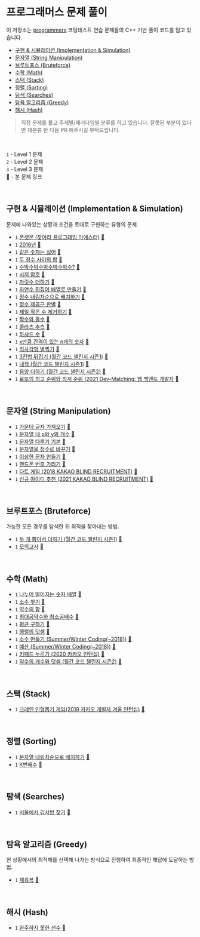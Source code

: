 # 프로그래머스 문제 풀이

이 저장소는 [programmers](https://programmers.co.kr/learn/challenges) 코딩테스트 연습 문제들의 C++ 기반 풀이 코드를 담고 있습니다.  

- [구현 & 시뮬레이션 (Implementation & Simulation)](#impsim)
- [문자열 (String Manipulation)](#strmanip)
- [브루트포스 (Bruteforce)](#bruteforce)
- [수학 (Math)](#math)
- [스택 (Stack)](#stack)
- [정렬 (Sorting)](#sort)
- [탐색 (Searches)](#search)
- [탐욕 알고리즘 (Greedy)](#greedy)
- [해시 (Hash)](#hash)
 
 > 직접 문제를 풀고 주제별/패러다임별 분류를 하고 있습니다. 잘못된 부분이 있다면 재분류 한 다음 PR 해주시길 부탁드립니다. 
 
<br>

`1` - Level 1 문제 <br>
`2` - Level 2 문제 <br>
`3` - Level 3 문제 <br>
🔗 - 본 문제 링크

<br>

<a id="impsim"></a>
## 구현 & 시뮬레이션 (Implementation & Simulation)
문제에 나와있는 상황과 조건을 토대로 구현하는 유형의 문제.
- `1` [폰켓몬 (찾아라 프로그래밍 마에스터)](https://github.com/j2ieu/cp/blob/programmers/level1/1845.md) [🔗](https://programmers.co.kr/learn/courses/30/lessons/1845)
- `1` [2016년](https://github.com/j2ieu/cp/blob/programmers/level1/12901.md) [🔗](https://programmers.co.kr/learn/courses/30/lessons/12901)
- `1` [같은 숫자는 싫어](https://github.com/j2ieu/cp/blob/programmers/level1/12906.md) [🔗](https://programmers.co.kr/learn/courses/30/lessons/12906)
- `1` [두 정수 사이의 합](https://github.com/j2ieu/cp/blob/programmers/level1/12912.md) [🔗](https://programmers.co.kr/learn/courses/30/lessons/12912)
- `1` [수박수박수박수박수박수?](https://github.com/j2ieu/cp/blob/programmers/level1/12922.md) [🔗](https://programmers.co.kr/learn/courses/30/lessons/12922)
- `1` [시저 암호](https://github.com/j2ieu/cp/blob/programmers/level1/12926.md) [🔗](https://programmers.co.kr/learn/courses/30/lessons/12926)
- `1` [자릿수 더하기](https://github.com/j2ieu/cp/blob/programmers/level1/12931.md) [🔗](https://programmers.co.kr/learn/courses/30/lessons/12931)
- `1` [자연수 뒤집어 배열로 만들기](https://github.com/j2ieu/cp/blob/programmers/level1/12932.md) [🔗](https://programmers.co.kr/learn/courses/30/lessons/12932)
- `1` [정수 내림차순으로 배치하기](https://github.com/j2ieu/cp/blob/programmers/level1/12933.md) [🔗](https://programmers.co.kr/learn/courses/30/lessons/12933)
- `1` [정수 제곱근 판별](https://github.com/j2ieu/cp/blob/programmers/level1/12934.md) [🔗](https://programmers.co.kr/learn/courses/30/lessons/12934)
- `1` [제일 작은 수 제거하기](https://github.com/j2ieu/cp/blob/programmers/level1/12935.md) [🔗](https://programmers.co.kr/learn/courses/30/lessons/12935)
- `1` [짝수와 홀수](https://github.com/j2ieu/cp/blob/programmers/level1/12937.md) [🔗](https://programmers.co.kr/learn/courses/30/lessons/12937)
- `1` [콜라츠 추측](https://github.com/j2ieu/cp/blob/programmers/level1/12943.md) [🔗](https://programmers.co.kr/learn/courses/30/lessons/12943)
- `1` [하샤드 수](https://github.com/j2ieu/cp/blob/programmers/level1/12947.md) [🔗](https://programmers.co.kr/learn/courses/30/lessons/12947)
- `1` [x만큼 간격이 있는 n개의 숫자](https://github.com/j2ieu/cp/blob/programmers/level1/12954.md) [🔗](https://programmers.co.kr/learn/courses/30/lessons/12954)
- `1` [직사각형 별찍기](https://github.com/j2ieu/cp/blob/programmers/level1/12969.md) [🔗](https://programmers.co.kr/learn/courses/30/lessons/12969)
- `1` [3진법 뒤집기 (월간 코드 챌린지 시즌1)](https://github.com/j2ieu/cp/blob/programmers/level1/68935.md) [🔗](https://programmers.co.kr/learn/courses/30/lessons/68935)
- `1` [내적 (월간 코드 챌린지 시즌1)](https://github.com/j2ieu/cp/blob/programmers/level1/70128.md) [🔗](https://programmers.co.kr/learn/courses/30/lessons/70128)
- `1` [음양 더하기 (월간 코드 챌린지 시즌2)](https://github.com/j2ieu/cp/blob/programmers/level1/76501.md) [🔗](https://programmers.co.kr/learn/courses/30/lessons/76501)
- `1` [로또의 최고 순위와 최저 순위 (2021 Dev-Matching: 웹 백엔드 개발자](https://github.com/j2ieu/cp/blob/programmers/level1/77484.md) [🔗](https://programmers.co.kr/learn/courses/30/lessons/77484)

<br>

<a id="strmanip"></a>
## 문자열 (String Manipulation)
- `1` [가운데 글자 가져오기](https://github.com/j2ieu/cp/blob/programmers/level1/12903.md) [🔗](https://programmers.co.kr/learn/courses/30/lessons/12903)
- `1` [문자열 내 p와 y의 개수](https://github.com/j2ieu/cp/blob/programmers/level1/12916.md) [🔗](https://programmers.co.kr/learn/courses/30/lessons/12916)
- `1` [문자열 다루기 기본](https://github.com/j2ieu/cp/blob/programmers/level1/12918.md) [🔗](https://programmers.co.kr/learn/courses/30/lessons/12918)
- `1` [문자열을 정수로 바꾸기](https://github.com/j2ieu/cp/blob/programmers/level1/12925.md) [🔗](https://programmers.co.kr/learn/courses/30/lessons/12925)
- `1` [이상한 문자 만들기](https://github.com/j2ieu/cp/blob/programmers/level1/12930.md) [🔗](https://programmers.co.kr/learn/courses/30/lessons/12930)
- `1` [핸드폰 번호 가리기](https://github.com/j2ieu/cp/blob/programmers/level1/12948.md) [🔗](https://programmers.co.kr/learn/courses/30/lessons/12948)
- `1` [다트 게임 (2018 KAKAO BLIND RECRUITMENT)](https://github.com/j2ieu/cp/blob/programmers/level1/17682.md) [🔗](https://programmers.co.kr/learn/courses/30/lessons/17682)
- `1` [신규 아이디 추천 (2021 KAKAO BLIND RECRUITMENT)](https://github.com/j2ieu/cp/blob/programmers/level1/72410.md) [🔗](https://programmers.co.kr/learn/courses/30/lessons/72410)
  
<br>

<a id="bruteforce"></a>
## 브루트포스 (Bruteforce)
가능한 모든 경우를 탐색한 뒤 최적을 찾아내는 방법.
- `1` [두 개 뽑아서 더하기 (월간 코드 챌린지 시즌1)](https://github.com/j2ieu/cp/blob/programmers/level1/68644.md) [🔗](https://programmers.co.kr/learn/courses/30/lessons/68644)
- `1` [모의고사](https://github.com/j2ieu/cp/blob/programmers/level1/42840.md) [🔗](https://programmers.co.kr/learn/courses/30/lessons/42840)

<br>

<a id="math"></a>
## 수학 (Math)
- `1` [나누어 떨어지는 숫자 배열](https://github.com/j2ieu/cp/blob/programmers/level1/12910.md) [🔗](https://programmers.co.kr/learn/courses/30/lessons/12910)
- `1` [소수 찾기](https://github.com/j2ieu/cp/blob/programmers/level1/12921.md) [🔗](https://programmers.co.kr/learn/courses/30/lessons/12921)
- `1` [약수의 합](https://github.com/j2ieu/cp/blob/programmers/level1/12928.md) [🔗](https://programmers.co.kr/learn/courses/30/lessons/12928)
- `1` [최대공약수와 최소공배수](https://github.com/j2ieu/cp/blob/programmers/level1/12940.md) [🔗](https://programmers.co.kr/learn/courses/30/lessons/12940)
- `1` [평균 구하기](https://github.com/j2ieu/cp/blob/programmers/level1/12944.md) [🔗](https://programmers.co.kr/learn/courses/30/lessons/12944)
- `1` [행렬의 덧셈](https://github.com/j2ieu/cp/blob/programmers/level1/12950.md) [🔗](https://programmers.co.kr/learn/courses/30/lessons/12950)
- `1` [소수 만들기 (Summer/Winter Coding(~2018))](https://github.com/j2ieu/cp/blob/programmers/level1/12977.md) [🔗](https://programmers.co.kr/learn/courses/30/lessons/12977)
- `1` [예산 (Summer/Winter Coding(~2018))](https://github.com/j2ieu/cp/blob/programmers/level1/12982.md) [🔗](https://programmers.co.kr/learn/courses/30/lessons/12982)
- `1` [키패드 누르기 (2020 카카오 인턴십)](https://github.com/j2ieu/cp/blob/programmers/level1/67256.md) [🔗](https://programmers.co.kr/learn/courses/30/lessons/67256)
- `1` [약수의 개수와 덧셈 (월간 코드 챌린지 시즌2)](https://github.com/j2ieu/cp/blob/programmers/level1/77884.md) [🔗](https://programmers.co.kr/learn/courses/30/lessons/77884)

<br>

<a id="stack"></a>
## 스택 (Stack) 
- `1` [크레인 인형뽑기 게임(2019 카카오 개발자 겨울 인턴십)](https://github.com/j2ieu/cp/blob/programmers/level1/64061.md) [🔗](https://programmers.co.kr/learn/courses/30/lessons/64061)

<br>

<a id="sort"></a>
## 정렬 (Sorting)
- `1` [문자열 내림차순으로 배치하기](https://github.com/j2ieu/cp/blob/programmers/level1/12917.md) [🔗](https://programmers.co.kr/learn/courses/30/lessons/12917)
- `1` [K번째수](https://github.com/j2ieu/cp/blob/programmers/level1/42748.md) [🔗](https://programmers.co.kr/learn/courses/30/lessons/42748)

<br>

<a id="search"></a>
## 탐색 (Searches)
- `1` [서울에서 김서방 찾기](https://github.com/j2ieu/cp/blob/programmers/level1/12919.md) [🔗](https://programmers.co.kr/learn/courses/30/lessons/12919)

<br>

<a id="greedy"></a>
## 탐욕 알고리즘 (Greedy)
현 상황에서의 최적해를 선택해 나가는 방식으로 진행하여 최종적인 해답에 도달하는 방법.
- `1` [체육복](https://github.com/j2ieu/cp/blob/programmers/level1/42862.md) [🔗](https://programmers.co.kr/learn/courses/30/lessons/42862)

<br>
 
<a id="hash"></a>
## 해시 (Hash)
- `1` [완주하지 못한 선수](https://github.com/j2ieu/cp/blob/programmers/level1/42576.md) [🔗](https://programmers.co.kr/learn/courses/30/lessons/42576)

